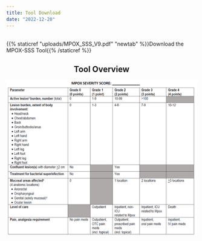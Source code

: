 ```yaml
---
title: Tool Download
date: "2022-12-20"
---
```

<br>
{{% staticref "uploads/MPOX_SSS_V9.pdf" "newtab" %}}Download the MPOX-SSS Tool{{% /staticref %}}

<br>

<center> <strong><h2>Tool Overview</h2></strong> </center>

![**Tool Overview**](tool_overview.png)

